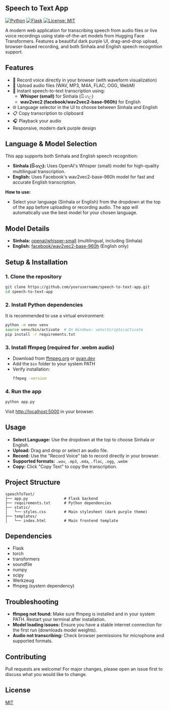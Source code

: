 ## Speech to Text App

[![Python](https://img.shields.io/badge/python-3.8%2B-blue?logo=python)](https://www.python.org/)
[![Flask](https://img.shields.io/badge/Flask-2.3.3-lightgrey?logo=flask)](https://flask.palletsprojects.com/)
[![License: MIT](https://img.shields.io/badge/License-MIT-yellow.svg)](LICENSE)

A modern web application for transcribing speech from audio files or live voice recordings using state-of-the-art models from Hugging Face Transformers. Features a beautiful dark purple UI, drag-and-drop upload, browser-based recording, and both Sinhala and English speech recognition support.

## Features
- 🎤 Record voice directly in your browser (with waveform visualization)
- 📁 Upload audio files (WAV, MP3, M4A, FLAC, OGG, WebM)
- 📝 Instant speech-to-text transcription using:
  - **Whisper (small)** for Sinhala (සිංහල)
  - **wav2vec2 (facebook/wav2vec2-base-960h)** for English
- 🌐 Language selector in the UI to choose between Sinhala and English
- 📋 Copy transcription to clipboard
- 🎧 Playback your audio
- Responsive, modern dark purple design

## Language & Model Selection

This app supports both Sinhala and English speech recognition:

- **Sinhala (සිංහල):** Uses OpenAI's Whisper (small) model for high-quality multilingual transcription.
- **English:** Uses Facebook's wav2vec2-base-960h model for fast and accurate English transcription.

**How to use:**
- Select your language (Sinhala or English) from the dropdown at the top of the app before uploading or recording audio. The app will automatically use the best model for your chosen language.

## Model Details

- **Sinhala:** [openai/whisper-small](https://huggingface.co/openai/whisper-small) (multilingual, including Sinhala)
- **English:** [facebook/wav2vec2-base-960h](https://huggingface.co/facebook/wav2vec2-base-960h) (English only)

## Setup & Installation

### 1. Clone the repository
```bash
git clone https://github.com/yourusername/speech-to-text-app.git
cd speech-to-text-app
```

### 2. Install Python dependencies
It is recommended to use a virtual environment:
```bash
python -m venv venv
source venv/bin/activate  # On Windows: venv\Scripts\activate
pip install -r requirements.txt
```

### 3. Install ffmpeg (required for .webm audio)
- Download from [ffmpeg.org](https://ffmpeg.org/download.html) or [gyan.dev](https://www.gyan.dev/ffmpeg/builds/)
- Add the `bin` folder to your system PATH
- Verify installation:
  ```bash
  ffmpeg -version
  ```

### 4. Run the app
```bash
python app.py
```
Visit [http://localhost:5000](http://localhost:5000) in your browser.

## Usage
- **Select Language:** Use the dropdown at the top to choose Sinhala or English.
- **Upload:** Drag and drop or select an audio file.
- **Record:** Use the "Record Voice" tab to record directly in your browser.
- **Supported formats:** `.wav`, `.mp3`, `.m4a`, `.flac`, `.ogg`, `.webm`
- **Copy:** Click "Copy Text" to copy the transcription.

## Project Structure
```
speechToText/
├── app.py                # Flask backend
├── requirements.txt      # Python dependencies
├── static/
│   └── styles.css        # Main stylesheet (dark purple theme)
├── templates/
│   └── index.html        # Main frontend template
```

## Dependencies
- Flask
- torch
- transformers
- soundfile
- numpy
- scipy
- Werkzeug
- ffmpeg (system dependency)

## Troubleshooting
- **ffmpeg not found:** Make sure ffmpeg is installed and in your system PATH. Restart your terminal after installation.
- **Model loading issues:** Ensure you have a stable internet connection for the first run (downloads model weights).
- **Audio not transcribing:** Check browser permissions for microphone and supported formats.

## Contributing
Pull requests are welcome! For major changes, please open an issue first to discuss what you would like to change.

## License
[MIT](LICENSE) 
